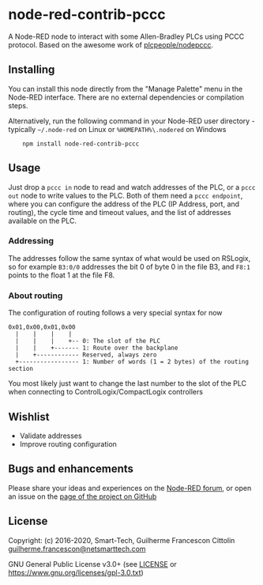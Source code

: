 # node-red-contrib-pccc

A Node-RED node to interact with some Allen-Bradley PLCs using PCCC protocol.
Based on the awesome work of [plcpeople/nodepccc](https://github.com/plcpeople/nodepccc).


## Installing

You can install this node directly from the "Manage Palette" menu in the Node-RED interface. There are no external dependencies or compilation steps.

Alternatively, run the following command in your Node-RED user directory - typically `~/.node-red` on Linux or `%HOMEPATH%\.nodered` on Windows

        npm install node-red-contrib-pccc


## Usage

Just drop a `pccc in` node to read and watch addresses of the PLC, or a `pccc out` node to write values to the PLC. Both of them need a `pccc endpoint`, where you can configure the address of the PLC (IP Address, port, and routing), the cycle time and timeout values, and the list of addresses available on the PLC.


### Addressing

The addresses follow the same syntax of what would be used on RSLogix, so for example `B3:0/0` addresses the bit 0 of byte 0 in the file B3, and `F8:1` points to the float 1 at the file F8.


### About routing

The configuration of routing follows a very special syntax for now

    0x01,0x00,0x01,0x00
      |    |    |    |
      |    |    |    +-- 0: The slot of the PLC
      |    |    +------- 1: Route over the backplane
      |    +------------ Reserved, always zero
      +----------------- 1: Number of words (1 = 2 bytes) of the routing section

You most likely just want to change the last number to the slot of the PLC when connecting to ControlLogix/CompactLogix controllers


## Wishlist
- Validate addresses
- Improve routing configuration


## Bugs and enhancements

Please share your ideas and experiences on the [Node-RED forum](https://discourse.nodered.org/), or open an issue on the [page of the project on GitHub](https://github.com/netsmarttech/node-red-contrib-pccc)


## License
Copyright: (c) 2016-2020, Smart-Tech, Guilherme Francescon Cittolin <guilherme.francescon@netsmarttech.com>

GNU General Public License v3.0+ (see [LICENSE](LICENSE) or https://www.gnu.org/licenses/gpl-3.0.txt)
